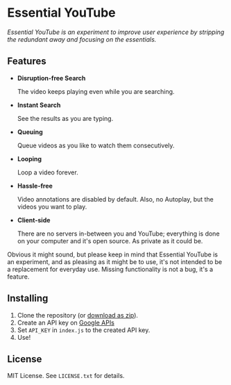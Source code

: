 # Essential YouTube

_Essential YouTube is an experiment to improve user experience by stripping the redundant away and focusing on the essentials._

## Features
* __Disruption-free Search__
  
  The video keeps playing even while you are searching. 
* __Instant Search__

  See the results as you are typing. 
* __Queuing__

  Queue videos as you like to watch them consecutively. 
* __Looping__

  Loop a video forever. 
* __Hassle-free__

  Video annotations are disabled by default. Also, no Autoplay, but the videos you want to play. 
* __Client-side__

  There are no servers in-between you and YouTube; everything is done on your computer and it's open source. As private as it could be. 

Obvious it might sound, but please keep in mind that Essential YouTube is an experiment, and as pleasing as it might be to use, it's not intended to be a replacement for everyday use. Missing functionality is not a bug, it's a feature.

## Installing
1. Clone the repository (or [download as zip](https://github.com/boramalper/Essential-YouTube/archive/master.zip)).
2. Create an API key on [Google APIs](https://console.developers.google.com/apis/api/youtube/overview)
3. Set `API_KEY` in `index.js` to the created API key.
4. Use!

## License
MIT License. See `LICENSE.txt` for details.
